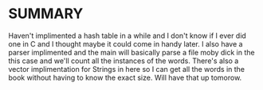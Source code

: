 # SUMMARY
Haven't implimented a hash table in a while and I don't know if I ever did one in C and I thought maybe it could come in handy
later. I also have a parser implimented and the main will basically parse a file moby dick in the this case and we'll
count all the instances of the words. There's also a vector implimentation for Strings in here so I can get all the words
in the book without having to know the exact size. Will have that up tomorow.
